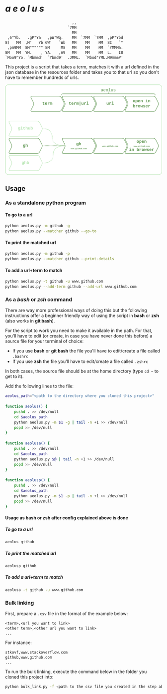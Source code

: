 # ***a e o l u s***

```                                                      
                              ,,                      
                            `7MM                      
                              MM                      
 ,6"Yb.   .gP"Ya   ,pW"Wq.    MM  `7MM  `7MM  ,pP"Ybd 
8)   MM  ,M'   Yb 6W'   `Wb   MM    MM    MM  8I   `" 
 ,pm9MM  8M"""""" 8M     M8   MM    MM    MM  `YMMMa. 
8M   MM  YM.    , YA.   ,A9   MM    MM    MM  L.   I8 
`Moo9^Yo. `Mbmmd'  `Ybmd9'  .JMML.  `Mbod"YML.M9mmmP' 
```

This project is a script that takes a term, matches it with a url defined in the json database in the resources folder and takes you to that url so you don't have to remember hundreds of urls.

![Aeolus Diagram](./assets/diagram_aeolus.png)

## Usage

### As a standalone python program

#### To go to a url

```bash
python aeolus.py -m github -g
python aeolus.py --matcher github --go-to
```

#### To print the matched url

```bash
python aeolus.py -m github -p
python aeolus.py --matcher github --print-details
```

#### To add a url+term to match

```bash
python aeolus.py -t github -u www.github.com
python aeolus.py --add-term github --add-url www.github.com
```

### As a *bash* or *zsh* command

There are way more professional ways of doing this but the following instructions offer a beginner friendly way of using the script in **bash** or **zsh** (also works in **git bash**). 

For the script to work you need to make it available in the path. For that, you'll have to edit (or create, in case you have never done this before) a source file for your terminal of choice:

- If you use **bash** or **git bash** the file you'll have to edit/create a file called `.bashrc`
- If you use **zsh** the file you'll have to edit/create a file called `.zshrc`

In both cases, the source file should be at the home directory (type `cd ~` to get to it).

Add the following lines to the file:

```bash
aeolus_path="<path to the directory where you cloned this project>"

function aeolus() {
    pushd . >> /dev/null
    cd $aeolus_path
    python aeolus.py -m $1 -g | tail -n +1 >> /dev/null
    popd >> /dev/null
}

function aeolusa() {
    pushd . >> /dev/null
    cd $aeolus_path
    python aeolus.py $@ | tail -n +1 >> /dev/null
    popd >> /dev/null
}

function aeolusp() {
    pushd . >> /dev/null
    cd $aeolus_path
    python aeolus.py -m $1 -p | tail -n +1 >> /dev/null
    popd >> /dev/null
}
```

#### Usage as **bash** or **zsh** after config explained above is done

##### To go to a url

```bash
aeolus github
```

##### To print the matched url

```bash
aeolusp github
```

##### To add a url+term to match

```bash
aeolusa -t github -u www.github.com
```

### Bulk linking

First, prepare a `.csv` file in the format of the example below:

```csv
<term>,<url you want to link>
<other term>,<other url you want to link>
...
```

For instance:

```csv
stkovf,www.stackoverflow.com
github,www.github.com
...
```

To run the bulk linking, execute the command below in the folder you cloned this project into:

```bash
python bulk_link.py -f <path to the csv file you created in the step above>
```